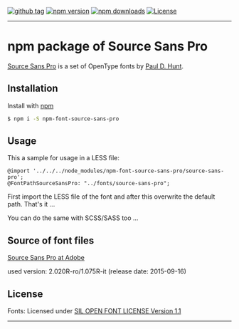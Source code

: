 [![github tag][github-tag-image]][github-tag-url]
[![npm version][npm-version-image]][npm-version-url]
[![npm downloads][npm-downloads-image]][npm-downloads-url]
[![License][license-image]][license-url]

***

# npm package of Source Sans Pro

[Source Sans Pro](https://github.com/adobe-fonts/source-sans-pro/) is a set of OpenType fonts by [Paul D. Hunt](mailto:opensourcefonts@adobe.com).


## Installation

Install with [npm](https://www.npmjs.com/)

```sh
$ npm i -S npm-font-source-sans-pro
```


## Usage

This a sample for usage in a LESS file:

```
@import '../../../node_modules/npm-font-source-sans-pro/source-sans-pro';
@FontPathSourceSansPro: "../fonts/source-sans-pro";
```

First import the LESS file of the font and after this overwrite the default path. That's it ...

You can do the same with SCSS/SASS too ...


## Source of font files

[Source Sans Pro at Adobe](https://github.com/adobe-fonts/source-sans-pro/)

used version: 2.020R-ro/1.075R-it (release date: 2015-09-16)


## License

Fonts: Licensed under [SIL OPEN FONT LICENSE Version 1.1](https://github.com/dasrick/npm-font-source-sans-pro/blob/master/LICENSE)

***

[github-tag-image]: https://img.shields.io/github/tag/dasrick/npm-font-source-sans-pro/total.svg?style=flat-square
[github-tag-url]: https://github.com/dasrick/npm-font-source-sans-pro

[npm-version-image]: https://img.shields.io/npm/v/npm-font-source-sans-pro.svg?style=flat-square
[npm-version-url]: https://www.npmjs.com/package/npm-font-source-sans-pro
[npm-downloads-image]: https://img.shields.io/npm/dm/npm-font-source-sans-pro.svg?style=flat-square
[npm-downloads-url]: https://www.npmjs.com/package/npm-font-source-sans-pro

[license-image]: https://img.shields.io/github/license/dasrick/npm-font-source-sans-pro.svg?style=flat-square
[license-url]: https://github.com/dasrick/npm-font-source-sans-pro/blob/master/LICENSE
